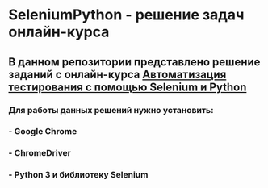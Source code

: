 # SeleniumPython - решение задач онлайн-курса

## В данном репозитории представлено решение заданий с онлайн-курса [Автоматизация тестирования с помощью Selenium и Python](https://stepik.org/course/575/)

### Для работы данных решений нужно установить:
### - Google Chrome
### - ChromeDriver
### - Python 3 и библиотеку Selenium 